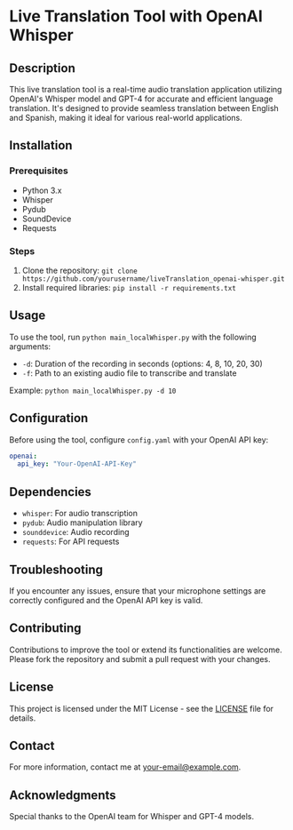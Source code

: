 # Live Translation Tool with OpenAI Whisper

## Description
This live translation tool is a real-time audio translation application utilizing OpenAI's Whisper model and GPT-4 for accurate and efficient language translation. It's designed to provide seamless translation between English and Spanish, making it ideal for various real-world applications.

## Installation
### Prerequisites
- Python 3.x
- Whisper
- Pydub
- SoundDevice
- Requests

### Steps
1. Clone the repository: `git clone https://github.com/yourusername/liveTranslation_openai-whisper.git`
2. Install required libraries: `pip install -r requirements.txt`

## Usage
To use the tool, run `python main_localWhisper.py` with the following arguments:
- `-d`: Duration of the recording in seconds (options: 4, 8, 10, 20, 30)
- `-f`: Path to an existing audio file to transcribe and translate

Example: `python main_localWhisper.py -d 10`

## Configuration
Before using the tool, configure `config.yaml` with your OpenAI API key:
```yaml
openai:
  api_key: "Your-OpenAI-API-Key"
```

## Dependencies
- `whisper`: For audio transcription
- `pydub`: Audio manipulation library
- `sounddevice`: Audio recording
- `requests`: For API requests

## Troubleshooting
If you encounter any issues, ensure that your microphone settings are correctly configured and the OpenAI API key is valid.

## Contributing
Contributions to improve the tool or extend its functionalities are welcome. Please fork the repository and submit a pull request with your changes.

## License
This project is licensed under the MIT License - see the [LICENSE](LICENSE) file for details.

## Contact
For more information, contact me at [your-email@example.com](mailto:your-email@example.com).

## Acknowledgments
Special thanks to the OpenAI team for Whisper and GPT-4 models.
